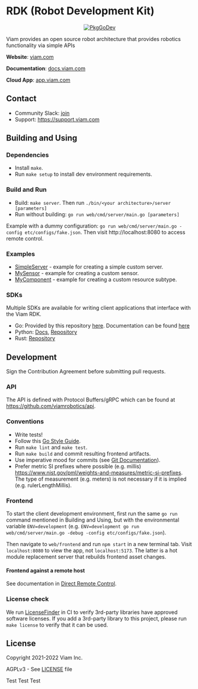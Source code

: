 # RDK (Robot Development Kit)

<p align="center">
  <a href="https://pkg.go.dev/go.viam.com/rdk"><img src="https://pkg.go.dev/badge/go.viam.com/rdk" alt="PkgGoDev"></a>
</p>

Viam provides an open source robot architecture that provides robotics functionality via simple APIs

**Website**: [viam.com](https://www.viam.com)

**Documentation**: [docs.viam.com](https://docs.viam.com)

**Cloud App**: [app.viam.com](https://app.viam.com)

## Contact

* Community Slack: [join](https://join.slack.com/t/viamrobotics/shared_invite/zt-1f5xf1qk5-TECJc1MIY1MW0d6ZCg~Wnw)
* Support: https://support.viam.com

## Building and Using

### Dependencies

* Install `make`.
* Run `make setup` to install dev environment requirements.

### Build and Run
* Build: `make server`. Then run `./bin/<your architecture>/server [parameters]`
* Run without building: `go run web/cmd/server/main.go [parameters]`

Example with a dummy configuration: `go run web/cmd/server/main.go -config etc/configs/fake.json`. Then visit http://localhost:8080 to access remote control.

### Examples
* [SimpleServer](https://pkg.go.dev/go.viam.com/rdk/examples/simpleserver) - example for creating a simple custom server.
* [MySensor](https://pkg.go.dev/go.viam.com/rdk/examples/mysensor) - example for creating a custom sensor.
* [MyComponent](https://pkg.go.dev/go.viam.com/rdk/examples/mycomponent) - example for creating a custom resource subtype.

### SDKs

Multiple SDKs are available for writing client applications that interface with the Viam RDK.

* Go: Provided by this repository [here](https://github.com/viamrobotics/rdk/tree/main/robot/client). Documentation can be found [here](https://pkg.go.dev/go.viam.com/rdk/robot/client)
* Python: [Docs](https://python.viam.dev), [Repository](https://github.com/viamrobotics/viam-python-sdk)
* Rust: [Repository](https://github.com/viamrobotics/viam-rust-sdk)

## Development

Sign the Contribution Agreement before submitting pull requests.

### API

The API is defined with Protocol Buffers/gRPC which can be found at https://github.com/viamrobotics/api.

### Conventions

* Write tests!
* Follow this [Go Style Guide](https://github.com/uber-go/guide/blob/master/style.md).
* Run `make lint` and `make test`.
* Run `make build` and commit resulting frontend artifacts.
* Use imperative mood for commits (see [Git Documentation](https://git.kernel.org/pub/scm/git/git.git/tree/Documentation/SubmittingPatches?id=a5828ae6b52137b913b978e16cd2334482eb4c1f#n136)).
* Prefer metric SI prefixes where possible (e.g. millis) https://www.nist.gov/pml/weights-and-measures/metric-si-prefixes. The type of measurement (e.g. meters) is not necessary if it is implied (e.g. rulerLengthMillis).

### Frontend

To start the client development environment, first run the same `go run` command mentioned in Building and Using, but with the environmental variable `ENV=development` (e.g. `ENV=development go run web/cmd/server/main.go -debug -config etc/configs/fake.json`). 

Then navigate to `web/frontend` and run `npm start` in a new terminal tab. Visit `localhost:8080` to view the app, not `localhost:5173`. The latter is a hot module replacement server that rebuilds frontend asset changes.

#### Frontend against a remote host

See documentation in [Direct Remote Control](./web/cmd/directremotecontrol/main.go).

### License check

We run [LicenseFinder](https://github.com/pivotal/LicenseFinder) in CI to verify 3rd-party libraries have approved software licenses.
If you add a 3rd-party library to this project, please run `make license` to verify that it can be used.

## License
Copyright 2021-2022 Viam Inc.

AGPLv3 - See [LICENSE](https://github.com/viamrobotics/rdk/blob/main/LICENSE) file

Test Test Test
